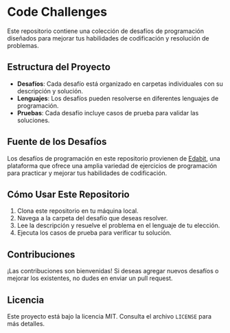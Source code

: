 # Code Challenges

Este repositorio contiene una colección de desafíos de programación diseñados para mejorar tus habilidades de codificación y resolución de problemas.

## Estructura del Proyecto

- **Desafíos**: Cada desafío está organizado en carpetas individuales con su descripción y solución.
- **Lenguajes**: Los desafíos pueden resolverse en diferentes lenguajes de programación.
- **Pruebas**: Cada desafío incluye casos de prueba para validar las soluciones.

## Fuente de los Desafíos

Los desafíos de programación en este repositorio provienen de [Edabit](https://edabit.com/challenge), una plataforma que ofrece una amplia variedad de ejercicios de programación para practicar y mejorar tus habilidades de codificación.
## Cómo Usar Este Repositorio

1. Clona este repositorio en tu máquina local.
2. Navega a la carpeta del desafío que deseas resolver.
3. Lee la descripción y resuelve el problema en el lenguaje de tu elección.
4. Ejecuta los casos de prueba para verificar tu solución.

## Contribuciones

¡Las contribuciones son bienvenidas! Si deseas agregar nuevos desafíos o mejorar los existentes, no dudes en enviar un pull request.

## Licencia

Este proyecto está bajo la licencia MIT. Consulta el archivo `LICENSE` para más detalles.